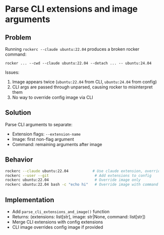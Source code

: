 # Parse CLI extensions and image arguments

## Problem
Running `rockerc --claude ubuntu:22.04` produces a broken rocker command:
```
rocker ... --cwd --claude ubuntu:22.04 --detach ... -- ubuntu:24.04
```

Issues:
1. Image appears twice (`ubuntu:22.04` from CLI, `ubuntu:24.04` from config)
2. CLI args are passed through unparsed, causing rocker to misinterpret them
3. No way to override config image via CLI

## Solution
Parse CLI arguments to separate:
- Extension flags: `--extension-name`
- Image: first non-flag argument
- Command: remaining arguments after image

## Behavior
```bash
rockerc --claude ubuntu:22.04           # Use claude extension, override image
rockerc --user --git                     # Add extensions to config
rockerc ubuntu:22.04                     # Override image only
rockerc ubuntu:22.04 bash -c "echo hi"   # Override image with command
```

## Implementation
- Add `parse_cli_extensions_and_image()` function
- Returns: (extensions: list[str], image: str|None, command: list[str])
- Merge CLI extensions with config extensions
- CLI image overrides config image if provided
